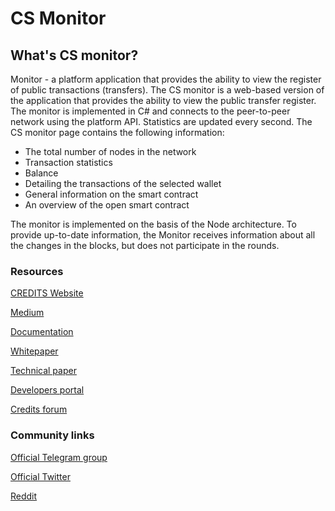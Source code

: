 <h1>CS Monitor</h1>
<h2>What's CS monitor?</h2>
<p>Monitor - a platform application that provides the ability to view the register of public transactions (transfers).
The CS monitor is a web-based version of the application that provides the ability to view the public transfer register. The monitor is implemented in C# and connects to the peer-to-peer network using the platform API. Statistics are updated every second.
The CS monitor page contains the following information:</p>
<ul>
<li>The total number of nodes in the network</li>
<li>Transaction statistics</li>
<li>Balance</li>
<li>Detailing the transactions of the selected wallet</li>
<li>General information on the smart contract</li>
<li>An overview of the open smart contract</li>
</ul>
<p>The monitor is implemented on the basis of the Node architecture. To provide up-to-date information, the Monitor receives information about all the changes in the blocks, but does not participate in the rounds.</p>
<h3>Resources</h3>

<a href="website" src="https://credits.com//">CREDITS Website</a>

<a href="Medium" src="https://medium.com/@credits">Medium</a>

<a href="Documentation" src="https://github.com/CREDITSCOM/DOCUMENTATION">Documentation</a>

<a href="Whitepaper" src="https://github.com/CREDITSCOM/DOCUMENTATION/blob/master/WhitePaper%20CREDITS%20Eng.pdf">Whitepaper</a>

<a href="Technical paper" src="https://github.com/CREDITSCOM/DOCUMENTATION/blob/master/TechnicalPaper%20CREDITS%20Eng.pdf">Technical paper</a>

<a href="Developers portal" src="https://developers.credits.com/">Developers portal</a>

<a href="Credits forum" src="http://forum.credits.com/">Credits forum</a>

<h3>Community links</h3>

<a href="Official Telegram group" src="https://t.me/creditscom">Official Telegram group</a>

<a href="Official Twitter" src="https://twitter.com/creditscom">Official Twitter</a>

<a href="Reddit" src="https://www.reddit.com/r/CreditsOfficial/">Reddit</a>